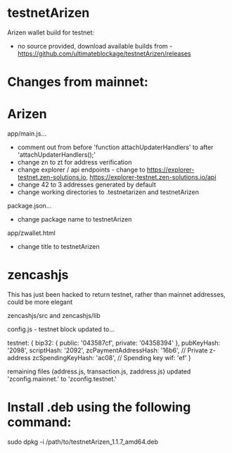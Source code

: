# testnetArizen
Arizen wallet build for testnet:
- no source provided, download available builds from - https://github.com/ultimateblockage/testnetArizen/releases

# Changes from mainnet:

# Arizen

app/main.js...

- comment out from before 'function attachUpdaterHandlers' to after 'attachUpdaterHandlers();'
- change zn to zt for address verification
- change explorer / api endpoints - change to https://explorer-testnet.zen-solutions.io, https://explorer-testnet.zen-solutions.io/api
- change 42 to 3 addresses generated by default
- change working directories to .testnetarizen and testnetArizen

package.json...

- change package name to testnetArizen

app/zwallet.html

- change title to testnetArizen

# zencashjs

This has just been hacked to return testnet, rather than mainnet addresses, could be more elegant

zencashjs/src and zencashjs/lib

config.js - testnet block updated to...

  testnet: {
    bip32: {
      public: '043587cf',
      private: '04358394'
    },
    pubKeyHash: '2098',
    scriptHash: '2092',
    zcPaymentAddressHash: '16b6', // Private z-address
    zcSpendingKeyHash: 'ac08', // Spending key
    wif: 'ef'
  }

remaining files (address.js, transaction.js, zaddress.js)  updated 'zconfig.mainnet.'  to  'zconfig.testnet.'


# Install .deb using the following command:

sudo dpkg -i /path/to/testnetArizen_1.1.7_amd64.deb
